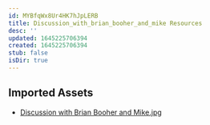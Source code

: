 ```yaml
---
id: MYBfqWx8Ur4HK7hJpLERB
title: Discussion_with_brian_booher_and_mike Resources
desc: ''
updated: 1645225706394
created: 1645225706394
stub: false
isDir: true
---
```

## Imported Assets
- [Discussion with Brian Booher and Mike.jpg](/assets/discussion-with-brian-booher-and-mike-OEgxQbpzr0YQ.jpg)
